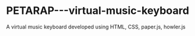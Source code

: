 # PETARAP---virtual-music-keyboard
A virtual music keyboard developed using HTML, CSS, paper.js, howler.js

